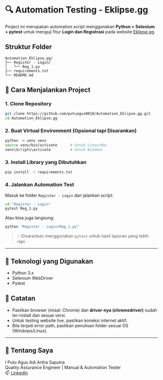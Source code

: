 # 🔍 Automation Testing - Eklipse.gg

Project ini merupakan automation script menggunakan **Python + Selenium + pytest** untuk menguji fitur **Login dan Registrasi** pada website [Eklipse.gg](https://eklipse.gg).

## Struktur Folder

```
Automation_Eklipse.gg/
├── Register - Login/
│   └── Reg_1.py
├── requirements.txt
└── README.md
```

## 🚀 Cara Menjalankan Project

### 1. Clone Repository

```bash
git clone https://github.com/putuagus0010/Automation_Eklipse.gg.git
cd Automation_Eklipse.gg
```

### 2. Buat Virtual Environment (Opsional tapi Disarankan)

```bash
python -m venv venv
source venv/bin/activate      # Untuk Linux/Mac
venv\Scripts\activate         # Untuk Windows
```

### 3. Install Library yang Dibutuhkan

```bash
pip install -r requirements.txt
```

### 4. Jalankan Automation Test

Masuk ke folder `Register - Login` dan jalankan script:

```bash
cd "Register - Login"
pytest Reg_1.py
```

Atau bisa juga langsung:

```bash
python "Register - Login/Reg_1.py"
```

> 💡 Disarankan menggunakan `pytest` untuk hasil laporan yang lebih rapi.

---

## 🧪 Teknologi yang Digunakan

- Python 3.x
- Selenium WebDriver
- Pytest

## 📌 Catatan

- Pastikan browser (misal: Chrome) dan **driver-nya (chromedriver)** sudah ter-install dan sesuai versi.
- Untuk testing website live, pastikan koneksi internet aktif.
- Bila terjadi error path, pastikan penulisan folder sesuai OS (Windows/Linux).

---

## 🙋 Tentang Saya

I Putu Agus Adi Artha Saputra  
Quality Assurance Engineer | Manual & Automation Tester  
📫 [LinkedIn](https://linkedin.com/in/putuagus0010)
